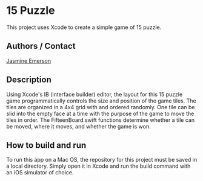 # 15 Puzzle

This project uses Xcode to create a simple game of 15 puzzle.

## Authors / Contact

[Jasmine Emerson](mailto:jasmine.emerson@wsu.edu)

## Description

Using Xcode's IB (interface builder) editor, the layout for this 15 puzzle game programmatically controls the size and position of the game tiles. The tiles are organized in a 4x4 grid with and ordered randomly. One tile can be slid into the empty face at a time with the purpose of the game to move the tiles in order. The FifteenBoard.swift functions determine whether a tile can be moved, where it moves, and whether the game is won.  

## How to build and run

To run this app on a Mac OS, the repository for this project must be saved in a local directory. Simply open it in Xcode and run the build command with an iOS simulator of choice.